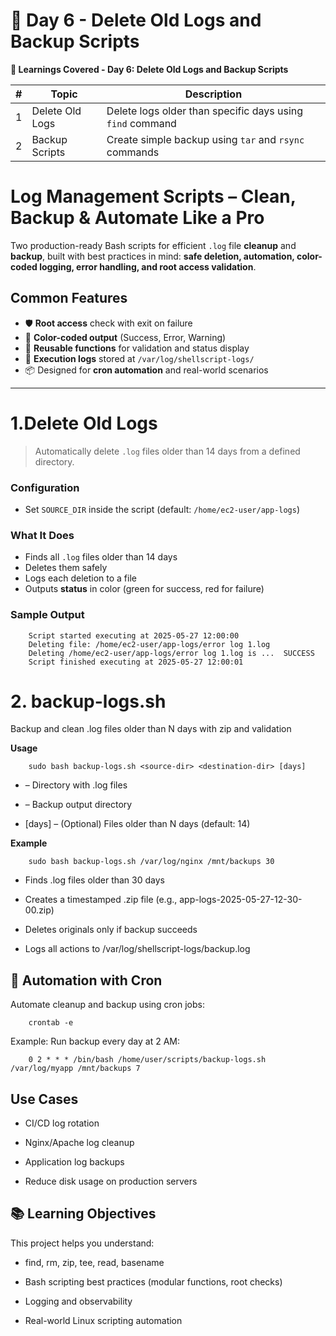  # 📅 Day 6 -  Delete Old Logs and Backup Scripts 

 **📘 Learnings Covered - Day 6: Delete Old Logs and Backup Scripts**

| # |       Topic      |                       Description                         |
| - | --------------- | --------------------------------------------------------- |
| 1 | Delete Old Logs | Delete logs older than specific days using `find` command |
| 2 | Backup Scripts  | Create simple backup using `tar` and `rsync` commands     |

# Log Management Scripts – Clean, Backup & Automate Like a Pro

Two production-ready Bash scripts for efficient `.log` file **cleanup** and **backup**, built with best practices in mind: **safe deletion, automation, color-coded logging, error handling, and root access validation**.


## Common Features

- 🛡️ **Root access** check with exit on failure  
- 🎨 **Color-coded output** (Success, Error, Warning)  
- 🧠 **Reusable functions** for validation and status display  
- 📜 **Execution logs** stored at `/var/log/shellscript-logs/`  
- 📦 Designed for **cron automation** and real-world scenarios  

---

# 1.Delete Old Logs

> Automatically delete `.log` files older than 14 days from a defined directory.

### Configuration
- Set `SOURCE_DIR` inside the script (default: `/home/ec2-user/app-logs`)

### What It Does
- Finds all `.log` files older than 14 days  
- Deletes them safely  
- Logs each deletion to a file  
- Outputs **status** in color (green for success, red for failure)

### Sample Output

        Script started executing at 2025-05-27 12:00:00
        Deleting file: /home/ec2-user/app-logs/error log 1.log
        Deleting /home/ec2-user/app-logs/error log 1.log is ...  SUCCESS
        Script finished executing at 2025-05-27 12:00:01



# 2. backup-logs.sh

Backup and clean .log files older than N days with zip and validation

**Usage**

        sudo bash backup-logs.sh <source-dir> <destination-dir> [days]


- <source-dir> – Directory with .log files

- <destination-dir> – Backup output directory

- [days] – (Optional) Files older than N days (default: 14)

**Example**

        sudo bash backup-logs.sh /var/log/nginx /mnt/backups 30



- Finds .log files older than 30 days

- Creates a timestamped .zip file (e.g., app-logs-2025-05-27-12-30-00.zip)

- Deletes originals only if backup succeeds

- Logs all actions to /var/log/shellscript-logs/backup.log


## 🔁 Automation with Cron

Automate cleanup and backup using cron jobs:

        crontab -e


Example: Run backup every day at 2 AM:


        0 2 * * * /bin/bash /home/user/scripts/backup-logs.sh /var/log/myapp /mnt/backups 7


## Use Cases

- CI/CD log rotation

- Nginx/Apache log cleanup

- Application log backups

- Reduce disk usage on production servers


## 📚 Learning Objectives

This project helps you understand:

-  find, rm, zip, tee, read, basename

-  Bash scripting best practices (modular functions, root checks)

-  Logging and observability

-  Real-world Linux scripting automation




